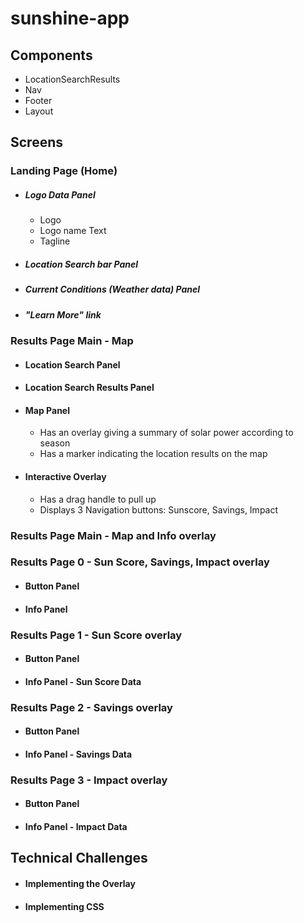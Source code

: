# sunshine-app

## Components
  - LocationSearchResults
  - Nav
  - Footer
  - Layout



## Screens

### Landing Page (Home)
- #####  Logo Data Panel
  - Logo
  - Logo name Text
  - Tagline
- ##### Location Search bar Panel
- ##### Current Conditions (Weather data) Panel
- ##### "Learn More" link
### Results Page Main - Map
- ####  Location Search Panel
- ####  Location Search Results Panel
- ####  Map Panel
  - Has an overlay giving a summary of solar power according to season
  - Has a marker indicating the location results on the map
- ####  Interactive Overlay
  - Has a drag handle to pull up
  - Displays 3 Navigation buttons: Sunscore, Savings, Impact

### Results Page Main - Map and Info overlay

### Results Page 0 - Sun Score, Savings, Impact overlay
- #### Button Panel
- #### Info Panel

### Results Page 1 - Sun Score overlay
- #### Button Panel
- #### Info Panel - Sun Score Data

### Results Page 2 - Savings overlay
- #### Button Panel
- #### Info Panel - Savings Data

### Results Page 3 - Impact overlay
- #### Button Panel
- #### Info Panel - Impact Data

## Technical Challenges
- #### Implementing the Overlay
- #### Implementing CSS
